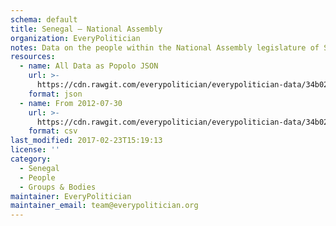 ```yaml
---
schema: default
title: Senegal — National Assembly
organization: EveryPolitician
notes: Data on the people within the National Assembly legislature of Senegal.
resources:
  - name: All Data as Popolo JSON
    url: >-
      https://cdn.rawgit.com/everypolitician/everypolitician-data/34b028a36490e02a2dee8ec6636516e688b79d1b/data/Senegal/Assembly/ep-popolo-v1.0.json
    format: json
  - name: From 2012-07-30
    url: >-
      https://cdn.rawgit.com/everypolitician/everypolitician-data/34b028a36490e02a2dee8ec6636516e688b79d1b/data/Senegal/Assembly/term-2012.csv
    format: csv
last_modified: 2017-02-23T15:19:13
license: ''
category:
  - Senegal
  - People
  - Groups & Bodies
maintainer: EveryPolitician
maintainer_email: team@everypolitician.org
---
```

